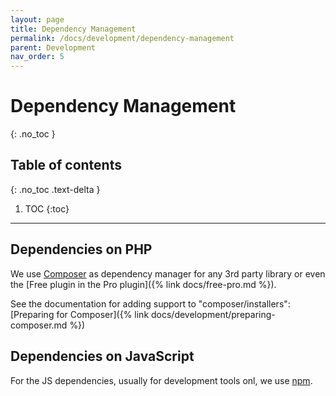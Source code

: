 ```yaml
---
layout: page
title: Dependency Management
permalink: /docs/development/dependency-management
parent: Development
nav_order: 5
---
```


# Dependency Management
{: .no_toc }

## Table of contents
{: .no_toc .text-delta }

1. TOC
{:toc}

---

## Dependencies on PHP

We use [Composer](https://getcomposer.org/) as dependency manager for any 3rd party library or even the [Free plugin in the Pro plugin]({% link docs/free-pro.md %}).

See the documentation for adding support to "composer/installers": [Preparing for Composer]({% link docs/development/preparing-composer.md %}) 

## Dependencies on JavaScript

For the JS dependencies, usually for development tools onl, we use [npm](https://www.npmjs.com/).
